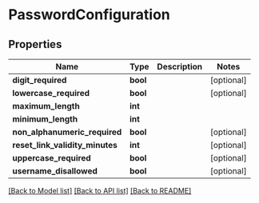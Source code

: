 # PasswordConfiguration

## Properties
Name | Type | Description | Notes
------------ | ------------- | ------------- | -------------
**digit_required** | **bool** |  | [optional] 
**lowercase_required** | **bool** |  | [optional] 
**maximum_length** | **int** |  | 
**minimum_length** | **int** |  | 
**non_alphanumeric_required** | **bool** |  | [optional] 
**reset_link_validity_minutes** | **int** |  | [optional] 
**uppercase_required** | **bool** |  | [optional] 
**username_disallowed** | **bool** |  | [optional] 

[[Back to Model list]](../README.md#documentation-for-models) [[Back to API list]](../README.md#documentation-for-api-endpoints) [[Back to README]](../README.md)

